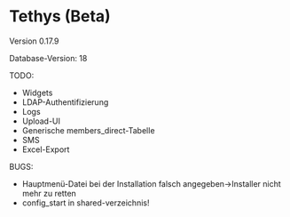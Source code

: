 Tethys (Beta)
=============

Version 0.17.9

Database-Version: 18

TODO:
* Widgets
* LDAP-Authentifizierung
* Logs
* Upload-UI
* Generische members_direct-Tabelle
* SMS
* Excel-Export

BUGS:
* Hauptmenü-Datei bei der Installation falsch angegeben->Installer nicht mehr zu retten
* config_start in shared-verzeichnis!
